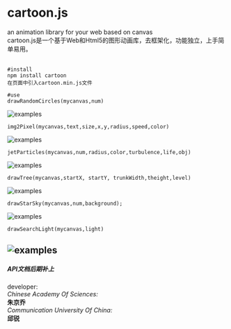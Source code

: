 # cartoon.js
an animation library for your web based on canvas</br>
cartoon.js是一个基于Web和Html5的图形动画库，去框架化，功能独立，上手简单易用。</br>
</br>

```
#install
npm install cartoon
在页面中引入cartoon.min.js文件
```
```
#use
drawRandomCircles(mycanvas,num)
```
![examples](./examples/randomCircles.png "example1") 
```
img2Pixel(mycanvas,text,size,x,y,radius,speed,color)
```
![examples](./examples/img2pixel.png "example2")

```
jetParticles(mycanvas,num,radius,color,turbulence,life,obj)
```
![examples](./examples/particles.png "example3")

```
drawTree(mycanvas,startX, startY, trunkWidth,theight,level)
```
![examples](./examples/tree.png "example4")
```
drawStarSky(mycanvas,num,background);
```
![examples](./examples/starsky.png "example5")
```
drawSearchLight(mycanvas,light)
```
![examples](./examples/searchlight.png "example6")
---------------------------------------------------
##### API文档后期补上


developer:</br>
	_Chinese Academy Of Sciences:</br>_
	**朱京乔**</br>
	_Communication University Of China:</br>_
	**邱锐**</br>
